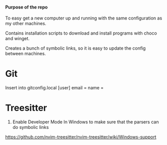 #### Purpose of the repo
To easy get a new computer up and running with the same configuration as my other machines.

Contains installation scripts to download and install programs with choco and winget.

Creates a bunch of symbolic links, so it is easy to update the config between machines.
# Git
Insert into gitconfig.local
[user]
    email = 
    name = 

# Treesitter
1. Enable Developer Mode In Windows to make sure that the parsers can do symbolic links

https://github.com/nvim-treesitter/nvim-treesitter/wiki/Windows-support
